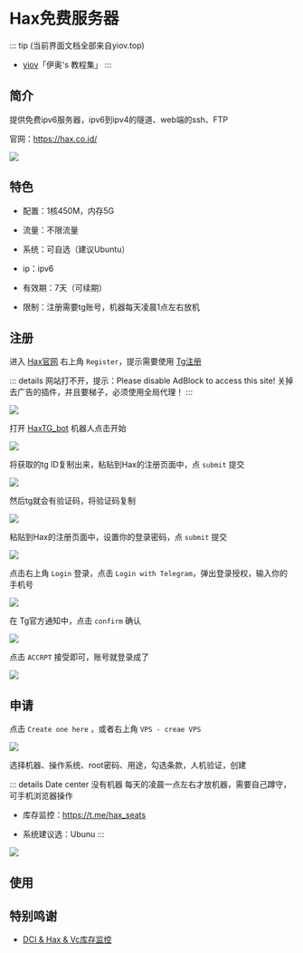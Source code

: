 # Hax免费服务器

::: tip (当前界面文档全部来自yiov.top) 
* [yiov](https://yiov.top/)「伊奥's 教程集」
:::



## 简介

提供免费ipv6服务器，ipv6到ipv4的隧道、web端的ssh、FTP

官网：https://hax.co.id/

![](/server/hax/hax-01.png)


## 特色

* 配置：1核450M，内存5G

* 流量：不限流量

* 系统：可自选（建议Ubuntu）

* ip：ipv6

* 有效期：7天（可续期）

* 限制：注册需要tg账号，机器每天凌晨1点左右放机


## 注册

进入 [Hax官网](https://hax.co.id/) 右上角 `Register`，提示需要使用 [Tg注册](../../telegram/tg.md)

::: details 网站打不开，提示：Please disable AdBlock to access this site!
关掉去广告的插件，并且要梯子，必须使用全局代理！
:::

![](/server/hax/hax-02.png)

打开 [HaxTG_bot](https://t.me/HaxTG_bot) 机器人点击开始

![](/server/hax/hax-03.png)

将获取的tg ID复制出来，粘贴到Hax的注册页面中，点 `submit` 提交

![](/server/hax/hax-04.png)

然后tg就会有验证码，将验证码复制

![](/server/hax/hax-05.png)

粘贴到Hax的注册页面中，设置你的登录密码，点 `submit` 提交

![](/server/hax/hax-06.png)

点击右上角 `Login` 登录，点击 `Login with Telegram`，弹出登录授权，输入你的手机号

![](/server/hax/hax-07.png)

在 Tg官方通知中，点击 `confirm` 确认

![](/server/hax/hax-08.png)

点击 `ACCRPT` 接受即可，账号就登录成了

![](/server/hax/hax-09.png)



## 申请

点击 `Create one here` ，或者右上角 `VPS - creae VPS`

![](/server/hax/hax-10.png)

选择机器、操作系统、root密码、用途，勾选条款，人机验证，创建

::: details Date center 没有机器
每天的凌晨一点左右才放机器，需要自己蹲守，可手机浏览器操作

* 库存监控：https://t.me/hax_seats

* 系统建议选：Ubunu
:::

![](/server/hax/hax-11.png)


## 使用


## 特别鸣谢

* [DCI & Hax & Vc库存监控](https://t.me/hax_seats)